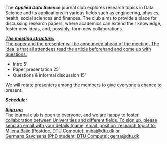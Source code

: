 
The **_Applied Data Science_** journal club explores research topics in Data Science and its applications in various fields such as engineering, physics, health, social sciences and finances. The club aims to provide a place for discussing research papers, where academics can extend their knowledge, foster new ideas, and, possibly, form new collaborations. 
 
<ins>**_The meeting structure:_**<ins>\
The paper and the presenter will be announced ahead of the meeting. The idea is that all attendees read the article beforehand and come up with questions. 
-	Intro 5’ 
-	Paper presentation 25’ 
-	Questions & informal discussion 15’

We will rotate presenters among the members to give everyone a chance to present.  

<ins>**_Schedule:_**<ins>

<ins>**_Sign up:_**<ins>\
The journal club is open to everyone, and we are happy to foster collaboration between Universities and different fields. To sign up, please send an email with your details (name, email, position, research topic) to:  
Milena Bajic (Postdoc, DTU Compute): <mibaj@dtu.dk> or\
Germans Savcisens (PhD student, DTU Compute): <gersa@dtu.dk>



